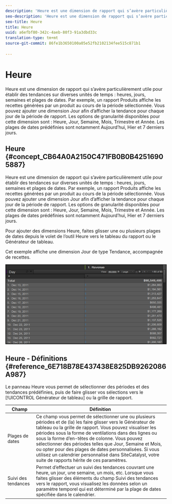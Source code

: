 ```yaml
---
description: 'Heure est une dimension de rapport qui s’avère particulièrement utile pour établir des tendances sur diverses unités de temps : heures, jours, semaines et plages de dates. Par exemple, un rapport Produits affiche les recettes générées par un produit au cours de la période sélectionnée. Vous pouvez ajouter une dimension Jour afin d’afficher la tendance pour chaque jour de la période de rapport. Les options de granularité disponibles pour cette dimension sont : Heure, Jour, Semaine, Mois, Trimestre et Année. Les plages de dates prédéfinies sont notamment Aujourd’hui, Hier et 7 derniers jours.'
seo-description: 'Heure est une dimension de rapport qui s’avère particulièrement utile pour établir des tendances sur diverses unités de temps : heures, jours, semaines et plages de dates. Par exemple, un rapport Produits affiche les recettes générées par un produit au cours de la période sélectionnée. Vous pouvez ajouter une dimension Jour afin d’afficher la tendance pour chaque jour de la période de rapport. Les options de granularité disponibles pour cette dimension sont : Heure, Jour, Semaine, Mois, Trimestre et Année. Les plages de dates prédéfinies sont notamment Aujourd’hui, Hier et 7 derniers jours.'
seo-title: Heure
title: Heure
uuid: a6efbf80-342c-4aeb-80f3-91a3dbd33c
translation-type: tm+mt
source-git-commit: 86fe1b3650100a05e52fb2102134fee515c871b1

---
```



# Heure

Heure est une dimension de rapport qui s’avère particulièrement utile pour établir des tendances sur diverses unités de temps : heures, jours, semaines et plages de dates. Par exemple, un rapport Produits affiche les recettes générées par un produit au cours de la période sélectionnée. Vous pouvez ajouter une dimension Jour afin d’afficher la tendance pour chaque jour de la période de rapport. Les options de granularité disponibles pour cette dimension sont : Heure, Jour, Semaine, Mois, Trimestre et Année. Les plages de dates prédéfinies sont notamment Aujourd’hui, Hier et 7 derniers jours.

## Heure {#concept_CB64A0A2150C471FB0B0B42516905887}

Heure est une dimension de rapport qui s’avère particulièrement utile pour établir des tendances sur diverses unités de temps : heures, jours, semaines et plages de dates. Par exemple, un rapport Produits affiche les recettes générées par un produit au cours de la période sélectionnée. Vous pouvez ajouter une dimension Jour afin d’afficher la tendance pour chaque jour de la période de rapport. Les options de granularité disponibles pour cette dimension sont : Heure, Jour, Semaine, Mois, Trimestre et Année. Les plages de dates prédéfinies sont notamment Aujourd’hui, Hier et 7 derniers jours.

Pour ajouter des dimensions Heure, faites glisser une ou plusieurs plages de dates depuis le volet de l’outil Heure vers le tableau du rapport ou le Générateur de tableau.

Cet exemple affiche une dimension Jour de type Tendance, accompagnée de recettes.

![](assets/day_dimension.png)

## Heure - Définitions {#reference_6E718B78E437438E825DB9262086A987}

Le panneau Heure vous permet de sélectionner des périodes et des tendances prédéfinies, puis de faire glisser vos sélections vers le [!UICONTROL Générateur de tableau] ou la grille de rapport.

<!-- 

r_time_panel.xml

 -->

| Champ | Définition |
|--- |--- |
| Plages de dates | Ce champ vous permet de sélectionner une ou plusieurs périodes et de (la) les faire glisser vers le Générateur de tableau ou la grille de rapport. Vous pouvez visualiser les périodes sous la forme de ventilations dans des lignes ou sous la forme d’en-têtes de colonne. Vous pouvez sélectionner des périodes telles que Jour, Semaine et Mois, ou opter pour des plages de dates personnalisées. Si vous utilisez un calendrier personnalisé dans SiteCatalyst, votre suite de rapports hérite de ces paramètres. |
| Suivi des tendances | Permet d’effectuer un suivi des tendances couvrant une heure, un jour, une semaine, un mois, etc. Lorsque vous faites glisser des éléments du champ Suivi des tendances vers le rapport, vous visualisez les données selon un paramètre temporel qui est déterminé par la plage de dates spécifiée dans le calendrier. |